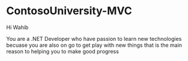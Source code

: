 # ContosoUniversity-MVC

Hi Wahib

You are a .NET Developer who have passion to learn new technologies becuase you are also on go to get play with new things 
that is the main reason to helping you to make good progress 
